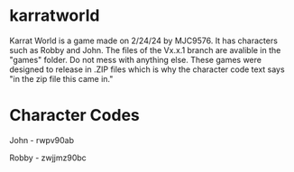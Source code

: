 # karratworld
Karrat World is a game made on 2/24/24 by MJC9576. It has characters such as Robby and John. The files of the Vx.x.1 branch are avalible in the "games" folder. Do not mess with anything else. These games were designed to release in .ZIP files which is why the character code text says "in the zip file this came in."

# Character Codes
John - rwpv90ab

Robby - zwjjmz90bc
